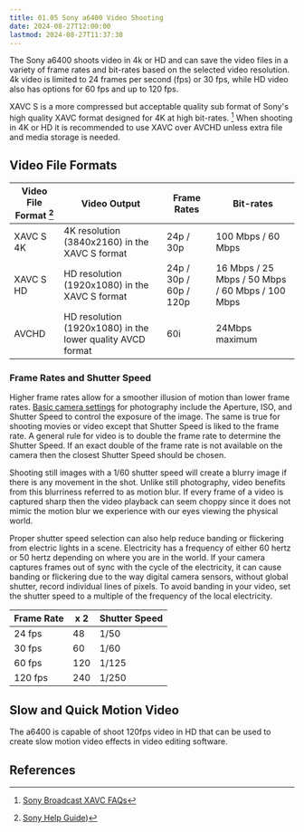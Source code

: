 ```yaml
---
title: 01.05 Sony a6400 Video Shooting
date: 2024-08-27T12:00:00
lastmod: 2024-08-27T11:37:30
---
```


The Sony a6400 shoots video in 4k or HD and can save the video files in a variety of frame rates and bit-rates based on the selected video resolution. 4k video is limited to 24 frames per second (fps) or 30 fps, while HD video also has options for 60 fps and up to 120 fps.

XAVC S is a more compressed but acceptable quality sub format of Sony's high quality XAVC format designed for 4K at high bit-rates. [^sony-xavc] When shooting in 4K or HD it is recommended to use XAVC over AVCHD unless extra file and media storage is needed.

## Video File Formats

<div class="responsive-table-markdown">

| Video File Format [^sony-file-format] | Video Output                                               | Frame Rates            | Bit-rates                                        |
| ------------------------------------- | ---------------------------------------------------------- | ---------------------- | ------------------------------------------------ |
| XAVC S 4K                             | 4K resolution (3840x2160) in the XAVC S format             | 24p / 30p              | 100 Mbps / 60 Mbps                               |
| XAVC S HD                             | HD resolution (1920x1080) in the XAVC S format             | 24p / 30p / 60p / 120p | 16 Mbps / 25 Mbps / 50 Mbps / 60 Mbps / 100 Mbps |
| AVCHD                                 | HD resolution (1920x1080) in the lower quality AVCD format | 60i                    | 24Mbps maximum                                   |

</div>

### Frame Rates and Shutter Speed

Higher frame rates allow for a smoother illusion of motion than lower frame rates. [Basic camera settings](../../../../photography/basic-camera-settings.md) for photography include the Aperture, ISO, and Shutter Speed to control the exposure of the image. The same is true for shooting movies or video except that Shutter Speed is liked to the frame rate. A general rule for video is to double the frame rate to determine the Shutter Speed. If an exact double of the frame rate is not available on the camera then the closest Shutter Speed should be chosen.

Shooting still images with a 1/60 shutter speed will create a blurry image if there is any movement in the shot. Unlike still photography, video benefits from this blurriness referred to as motion blur. If every frame of a video is captured sharp then the video playback can seem choppy since it does not mimic the motion blur we experience with our eyes viewing the physical world.

Proper shutter speed selection can also help reduce banding or flickering from electric lights in a scene. Electricity has a frequency of either 60 hertz or 50 hertz depending on where you are in the world. If your camera captures frames out of sync with the cycle of the electricity, it can cause banding or flickering due to the way digital camera sensors, without global shutter, record individual lines of pixels. To avoid banding in your video, set the shutter speed to a multiple of the frequency of the local electricity.

<div class="responsive-table-markdown">

| Frame Rate | x 2 | Shutter Speed |
| ---------- | --- | ------------- |
| 24 fps     | 48  | 1/50          |
| 30 fps     | 60  | 1/60          |
| 60 fps     | 120 | 1/125         |
| 120 fps    | 240 | 1/250         |

</div>

## Slow and Quick Motion Video

The a6400 is capable of shoot 120fps video in HD that can be used to create slow motion video effects in video editing software.

## References

[^sony-xavc]: [Sony Broadcast XAVC FAQs](https://pro.sony/ue_US/technology/xavc/broadcast-xavc-faqs)
[^sony-file-format]: [Sony Help Guide](https://helpguide.sony.net/ilc/1810/v1/en/contents/TP0002264694.html))
